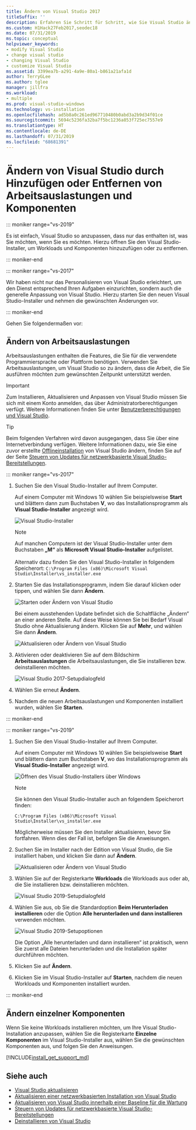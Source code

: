 ```yaml
---
title: Ändern von Visual Studio 2017
titleSuffix: ''
description: Erfahren Sie Schritt für Schritt, wie Sie Visual Studio ändern.
ms.custom: H1Hack27Feb2017,seodec18
ms.date: 07/31/2019
ms.topic: conceptual
helpviewer_keywords:
- modify Visual Studio
- change visual studio
- changing Visual Studio
- customize Visual Studio
ms.assetid: 3399ea7b-a291-4a9e-80a1-b861a21afa1d
author: TerryGLee
ms.author: tglee
manager: jillfra
ms.workload:
- multiple
ms.prod: visual-studio-windows
ms.technology: vs-installation
ms.openlocfilehash: ad5b8a0c261ed967710480b0abd3a2b9d34f01ce
ms.sourcegitcommit: 5694c5236fa32ba7f5bc1236a853f725ec7557e9
ms.translationtype: HT
ms.contentlocale: de-DE
ms.lasthandoff: 07/31/2019
ms.locfileid: "68681391"
---
```

# <a name="modify-visual-studio-by-adding-or-removing-workloads-and-components"></a>Ändern von Visual Studio durch Hinzufügen oder Entfernen von Arbeitsauslastungen und Komponenten

::: moniker range="vs-2019"

Es ist einfach, Visual Studio so anzupassen, dass nur das enthalten ist, was Sie möchten, wenn Sie es möchten. Hierzu öffnen Sie den Visual Studio-Installer, um Workloads und Komponenten hinzuzufügen oder zu entfernen.

::: moniker-end

::: moniker range="vs-2017"

Wir haben nicht nur das Personalisieren von Visual Studio erleichtert, um den Dienst entsprechend Ihren Aufgaben einzurichten, sondern auch die generelle Anpassung von Visual Studio. Hierzu starten Sie den neuen Visual Studio-Installer und nehmen die gewünschten Änderungen vor.

::: moniker-end

Gehen Sie folgendermaßen vor:

## <a name="modify-workloads"></a>Ändern von Arbeitsauslastungen

 Arbeitsauslastungen enthalten die Features, die Sie für die verwendete Programmiersprache oder Plattform benötigen. Verwenden Sie Arbeitsauslastungen, um Visual Studio so zu ändern, dass die Arbeit, die Sie ausführen möchten zum gewünschten Zeitpunkt unterstützt werden.

>[!IMPORTANT]
>Zum Installieren, Aktualisieren und Anpassen von Visual Studio müssen Sie sich mit einem Konto anmelden, das über Administratorberechtigungen verfügt. Weitere Informationen finden Sie unter [Benutzerberechtigungen und Visual Studio](../ide/user-permissions-and-visual-studio.md).

>[!TIP]
> Beim folgenden Verfahren wird davon ausgegangen, dass Sie über eine Internetverbindung verfügen. Weitere Informationen dazu, wie Sie eine zuvor erstellte [Offlineinstallation](create-an-offline-installation-of-visual-studio.md) von Visual Studio ändern, finden Sie auf der Seite [Steuern von Updates für netzwerkbasierte Visual Studio-Bereitstellungen](controlling-updates-to-visual-studio-deployments.md).

::: moniker range="vs-2017"

1. Suchen Sie den Visual Studio-Installer auf Ihrem Computer.

     Auf einem Computer mit Windows 10 wählen Sie beispielsweise **Start** und blättern dann zum Buchstaben **V**, wo das Installationsprogramm als **Visual Studio-Installer** angezeigt wird.

     ![Visual Studio-Installer](media/vs2017-locate-the-visual-studio-installer.PNG "Suchen des Microsoft Visual Studio-Installers")

     >[!NOTE]
     >Auf manchen Computern ist der Visual Studio-Installer unter dem Buchstaben **„M“** als **Microsoft Visual Studio-Installer** aufgelistet.<br/><br/> Alternativ dazu finden Sie den Visual Studio-Installer in folgendem Speicherort: `C:\Program Files (x86)\Microsoft Visual Studio\Installer\vs_installer.exe`

1. Starten Sie das Installationsprogramm, indem Sie darauf klicken oder tippen, und wählen Sie dann **Ändern**.

     ![Starten oder Ändern von Visual Studio](media/modify-visual-studio.png "Ändern von Visual Studio 2017")

     Bei einem ausstehenden Update befindet sich die Schaltfläche „Ändern“ an einer anderen Stelle. Auf diese Weise können Sie bei Bedarf Visual Studio ohne Aktualisierung ändern. Klicken Sie auf **Mehr**, und wählen Sie dann **Ändern**.

     ![Aktualisieren oder Ändern von Visual Studio](media/modify-or-update-visual-studio.png "Aktualisieren oder Ändern von Visual Studio 2017")

1. Aktivieren oder deaktivieren Sie auf dem Bildschirm **Arbeitsauslastungen** die Arbeitsauslastungen, die Sie installieren bzw. deinstallieren möchten.

    ![Visual Studio 2017-Setupdialogfeld](media/vs2017-modify-workloads.PNG "Auswählen einer Arbeitsauslastung in Visual Studio 2017")

1. Wählen Sie erneut **Ändern**.

1. Nachdem die neuen Arbeitsauslastungen und Komponenten installiert wurden, wählen Sie **Starten**.

::: moniker-end

::: moniker range="vs-2019"

1. Suchen Sie den Visual Studio-Installer auf Ihrem Computer.

     Auf einem Computer mit Windows 10 wählen Sie beispielsweise **Start** und blättern dann zum Buchstaben **V**, wo das Installationsprogramm als **Visual Studio-Installer** angezeigt wird.

     ![Öffnen des Visual Studio-Installers über Windows](media/vs-2019/vs-installer-windows-start.png "Öffnen des Visual Studio-Installers")

     > [!NOTE]
     > Sie können den Visual Studio-Installer auch an folgendem Speicherort finden:
     >
     > `C:\Program Files (x86)\Microsoft Visual Studio\Installer\vs_installer.exe`

    Möglicherweise müssen Sie den Installer aktualisieren, bevor Sie fortfahren. Wenn dies der Fall ist, befolgen Sie die Anweisungen.

1. Suchen Sie im Installer nach der Edition von Visual Studio, die Sie installiert haben, und klicken Sie dann auf **Ändern**.

     ![Aktualisieren oder Ändern von Visual Studio](media/vs-2019/vs-installer-modify.png "Aktualisieren oder Ändern von Visual Studio 2019")

1. Wählen Sie auf der Registerkarte **Workloads** die Workloads aus oder ab, die Sie installieren bzw. deinstallieren möchten.

    ![Visual Studio 2019-Setupdialogfeld](media/vs-2019/vs-installer-modify-workloads.png "Auswählen einer Workload in Visual Studio 2019")

1. Wählen Sie aus, ob Sie die Standardoption **Beim Herunterladen installieren** oder die Option **Alle herunterladen und dann installieren** verwenden möchten.

    ![Visual Studio 2019-Setupoptionen](media/vs-2019/vs-installer-choose-install-or-download.png "Auswählen von „Beim Herunterladen installieren“ oder „Alle herunterladen und dann installieren“")

    Die Option „Alle herunterladen und dann installieren“ ist praktisch, wenn Sie zuerst alle Dateien herunterladen und die Installation später durchführen möchten.

1. Klicken Sie auf **Ändern**.

1. Klicken Sie im Visual Studio-Installer auf **Starten**, nachdem die neuen Workloads und Komponenten installiert wurden.

::: moniker-end

## <a name="modify-individual-components"></a>Ändern einzelner Komponenten

Wenn Sie keine Workloads installieren möchten, um Ihre Visual Studio-Installation anzupassen, wählen Sie die Registerkarte **Einzelne Komponenten** im Visual Studio-Installer aus, wählen Sie die gewünschten Komponenten aus, und folgen Sie den Anweisungen.

[!INCLUDE[install_get_support_md](includes/install_get_support_md.md)]

## <a name="see-also"></a>Siehe auch

* [Visual Studio aktualisieren](update-visual-studio.md)
* [Aktualisieren einer netzwerkbasierten Installation von Visual Studio](update-a-network-installation-of-visual-studio.md)
* [Aktualisieren von Visual Studio innerhalb einer Baseline für die Wartung](update-servicing-baseline.md)
* [Steuern von Updates für netzwerkbasierte Visual Studio-Bereitstellungen](controlling-updates-to-visual-studio-deployments.md)
* [Deinstallieren von Visual Studio](uninstall-visual-studio.md)
